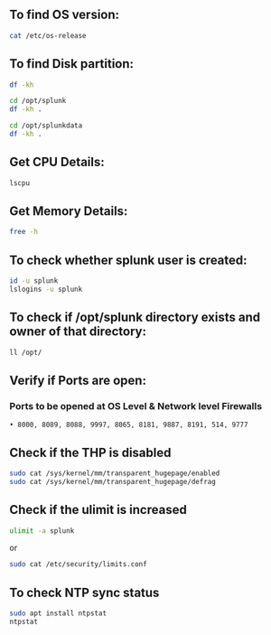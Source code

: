 ## To find OS version:
```bash
cat /etc/os-release
```

## To find Disk partition:
```bash
df -kh
```

```bash
cd /opt/splunk
df -kh .
```

```bash
cd /opt/splunkdata
df -kh .
```

## Get CPU Details:
```bash
lscpu
```

## Get Memory Details:
```bash
free -h
```

## To check whether splunk user is created:
```bash
id -u splunk
lslogins -u splunk
```


## To check if /opt/splunk directory exists and owner of that directory:
```bash
ll /opt/
```

## Verify if Ports are open:
### Ports to be opened at OS Level & Network level Firewalls
	• 8000, 8089, 8088, 9997, 8065, 8181, 9887, 8191, 514, 9777

 ## Check if the THP is disabled
```bash
sudo cat /sys/kernel/mm/transparent_hugepage/enabled
sudo cat /sys/kernel/mm/transparent_hugepage/defrag
```

## Check if the ulimit is increased
```bash
ulimit -a splunk
```
or
```bash
sudo cat /etc/security/limits.conf
```
## To check NTP sync status
```bash
sudo apt install ntpstat
ntpstat
```
